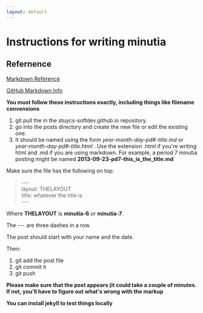 ```yaml
---
layout: default
---
```


Instructions for writing minutia
================================

## Refernence

[Markdown Reference](http://daringfireball.net/projects/markdown/syntax)

[GitHub Markdown Info](https://help.github.com/articles/github-flavored-markdown)

**You must follow these instructions exactly, including things like filename convensions**


1. git pull the in the stuycs-softdev.github.io repository.
2. go into the posts directory and create the new file or edit the existing one.
3. It should be named using the form *year-month-day-pd#-title.md* or *year-month-day-pd#-title.html* . Use the extension .html if you're writing html and .md if you are using markdown. For example, a period 7 minutia posting might be named **2013-09-23-pd7-this_is_the_title.md**

Make sure the file has the following on top:

> \-\-\-<br>
> layout: THELAYOUT<br>
> title: whatever the title is<br>
> \-\-\-

Where **THELAYOUT** is **minutia-6** or **minutia-7**.

The \-\-\- are three dashes in a row.

The post should start with your name and the date.

Then: 

1. git add the post file
2. git commit it
3. git push

**Please make sure that the post appears (it could take a couple of minutes. If not, you'll have to figure out what's wrong with the markup**

**You can install jekyll to test things locally**
